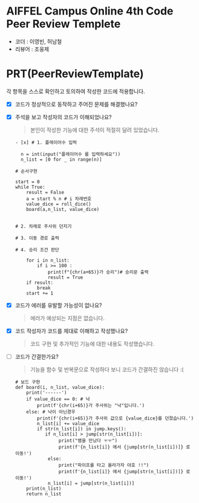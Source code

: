 # AIFFEL Campus Online 4th Code Peer Review Templete

- 코더 : 이영빈, 허남철
- 리뷰어 : 조웅제


# PRT(PeerReviewTemplate) 

각 항목을 스스로 확인하고 토의하여 작성한 코드에 적용합니다.

- [x] 코드가 정상적으로 동작하고 주어진 문제를 해결했나요?

- [x] 주석을 보고 작성자의 코드가 이해되었나요?
  > 본인이 작성한 기능에 대한 주석이 적절히 달려 있었습니다.

  ```
  - [x] # 1. 플레이어수 입력
  
    n = int(input("플레이어수 를 입력하세요"))
    n_list = [0 for _ in range(n)]
  
  # 순서구현
  
  start = 0
  while True:
      result = False
      a = start % n # i 차례번호
      value_dice = roll_dice()
      board(a,n_list, value_dice)
      
  
  # 2. 차례로 주사위 던지기
  
  # 3. 이동 경로 출력
  
  # 4. 승리 조건 판단
  
      for i in n_list:
          if i >= 100 :
              print(f"{chr(a+65)}가 승리")# 승리문 출력
              result = True
      if result:
          break
      start += 1
  
  ```

  

- [x] 코드가 에러를 유발할 가능성이 없나요?

  >에러가 예상되는 지점은 없습니다.

- [x] 코드 작성자가 코드를 제대로 이해하고 작성했나요?

  > 코드 구현 및 추가적인 기능에 대한 내용도 작성했습니다.

- [ ] 코드가 간결한가요?

  > 기능을 함수 및 반복문으로 작성하다 보니 코드가 간결하진 않습니다 :(
  ```
  # 보드 구현
  def board(i, n_list, value_dice):
      print('------')
      if value_dice == 0: # 낙
          print(f'{chr(i+65)}가 주사위는 "낙"입니다.')
      else: # 낙이 아닌경우
          print(f'{chr(i+65)}가 주사위 값으로 {value_dice}를 던졌습니다.')
          n_list[i] += value_dice
          if str(n_list[i]) in jump.keys():
             if n_list[i] > jump[str(n_list[i])]:
                  print("뱀을 만났다 ㅜㅜ")
                  print(f'{n_list[i]} 에서 {jump[str(n_list[i])]} 로 이동!')
              else:
                  print("파이프를 타고 올라가자 야호 !!")
                  print(f'{n_list[i]} 에서 {jump[str(n_list[i])]} 로 이동!')
              n_list[i] = jump[str(n_list[i])]
      print(n_list)
      return n_list
    ```
